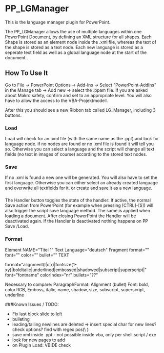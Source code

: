 # PP_LGManager
This is the language manager plugin for PowerPoint.

The PP_LGManager allows the use of multiple languages within one PowerPoint Document, by  defining an XML structure for all shapes.
Each Shape is stored as an element node inside the .xml file, whereas the text of the shape is stored as a text node. Each new language is stored as a seperate text field as well as a global language node at the start of the document..

## How To Use It
Go to File -> PowerPoint Options -> Add-Ins -> Select "PowerPoint-AddIns" in the Manage tab -> Add new -> select the .ppam file. 
If you are asked about Makro safety, confirm and set to an appropriate level. You will also have to allow the access to the VBA-Projektmodell.

After this you should see a new Ribbon tab called LG_Manager, including 3 buttons.

### Load
Load will check for an .xml file (with the same name as the .ppt) and look for language node. if no nodes are found or no .xml file is found it will tell you so.
Otherwise you can select a language and the script will change all text fields (no text in images of course) according to the stored text nodes.

### Save
If no .xml is found a new one will be generated. You will also have to set the first language.
Otherwise you can either select an already created language and overwrite all textfields for it, or create and save it as a new language.

### 
The Handler button toggles the state of the handler: If active, the normal Save action from PowerPoint (for example when pressing [CTRL]-[S]) will also trigger the script save language method. The same is applied when loading a document.
After closing PowerPoint the Handler will be deactivated again.
If the Handler is deactivated nothing happens on PP Save /Load.

### Format
Element NAME="Titel 1"
	Text Language="deutsch"
		Fragment format="" font="" color="" bullet=""
			TEXT

format="alignment(l|c|r)|fontsize(1-xy)|bolditalic|underlined|embossed|shadowed|subscript|superscript|"
font="fontname"
colorIndex="nr"
bullets="??"

Necessary to compare:
ParagraphFormat: Alignment (bullet)
Font: bold, color.RGB, Emboss, italic, name, shadow, size, subscript, superscript, underline


###Known Issues / TODO:
- Fix last block slide to left 
- bulleting
- leading/tailing newlines are deleted
=> insert special char for new lines? check options?
find with regex pos(\ )
- save xml inside .ppt											- not possible inside vba, only per shell script / exe
- look for new pages to add											
- on Plugin Load: VBIDE check
